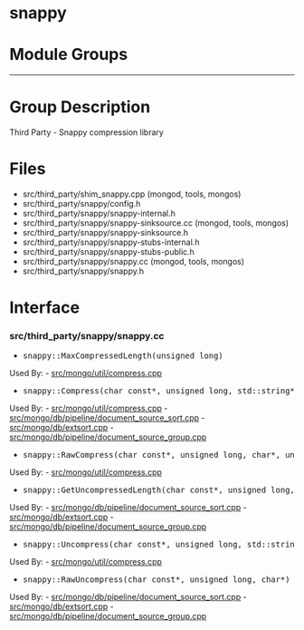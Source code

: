 # snappy

# Module Groups

-------------

# Group Description
Third Party - Snappy compression library

# Files
- src/third\_party/shim\_snappy.cpp   (mongod, tools, mongos)
- src/third\_party/snappy/config.h
- src/third\_party/snappy/snappy-internal.h
- src/third\_party/snappy/snappy-sinksource.cc   (mongod, tools, mongos)
- src/third\_party/snappy/snappy-sinksource.h
- src/third\_party/snappy/snappy-stubs-internal.h
- src/third\_party/snappy/snappy-stubs-public.h
- src/third\_party/snappy/snappy.cc   (mongod, tools, mongos)
- src/third\_party/snappy/snappy.h

# Interface

### src/third\_party/snappy/snappy.cc

- <pre>snappy::MaxCompressedLength(unsigned long)</pre>
Used By:
    - [src/mongo/util/compress.cpp](../utilities)

- <pre>snappy::Compress(char const*, unsigned long, std::string*)</pre>
Used By:
    - [src/mongo/util/compress.cpp](../utilities)
    - [src/mongo/db/pipeline/document\_source\_sort.cpp](../aggregation\_framework)
    - [src/mongo/db/extsort.cpp](../aggregation\_framework)
    - [src/mongo/db/pipeline/document\_source\_group.cpp](../aggregation\_framework)

- <pre>snappy::RawCompress(char const*, unsigned long, char*, unsigned long*)</pre>
Used By:
    - [src/mongo/util/compress.cpp](../utilities)

- <pre>snappy::GetUncompressedLength(char const*, unsigned long, unsigned long*)</pre>
Used By:
    - [src/mongo/db/pipeline/document\_source\_sort.cpp](../aggregation\_framework)
    - [src/mongo/db/extsort.cpp](../aggregation\_framework)
    - [src/mongo/db/pipeline/document\_source\_group.cpp](../aggregation\_framework)

- <pre>snappy::Uncompress(char const*, unsigned long, std::string*)</pre>
Used By:
    - [src/mongo/util/compress.cpp](../utilities)

- <pre>snappy::RawUncompress(char const*, unsigned long, char*)</pre>
Used By:
    - [src/mongo/db/pipeline/document\_source\_sort.cpp](../aggregation\_framework)
    - [src/mongo/db/extsort.cpp](../aggregation\_framework)
    - [src/mongo/db/pipeline/document\_source\_group.cpp](../aggregation\_framework)
